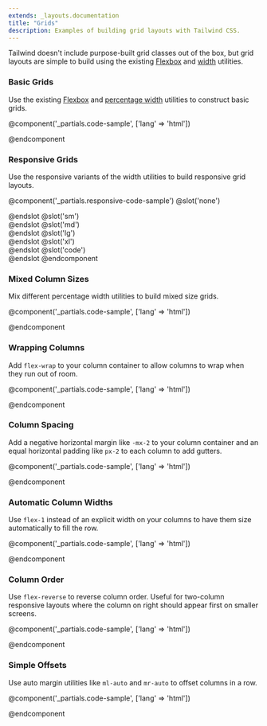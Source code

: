 ```yaml
---
extends: _layouts.documentation
title: "Grids"
description: Examples of building grid layouts with Tailwind CSS.
---
```


Tailwind doesn't include purpose-built grid classes out of the box, but grid layouts are simple to build using the existing [Flexbox](/docs/flexbox-display) and [width](/docs/width) utilities.

### Basic Grids

Use the existing [Flexbox](/docs/flexbox-display) and [percentage width](/docs/width) utilities to construct basic grids.

@component('_partials.code-sample', ['lang' => 'html'])
<!-- Full width column -->
<div class="flex mb-4">
  <div class="w-full bg-grey h-12"></div>
</div>

<!-- Two columns -->
<div class="flex mb-4">
  <div class="w-1/2 bg-grey-light h-12"></div>
  <div class="w-1/2 bg-grey h-12"></div>
</div>

<!-- Three columns -->
<div class="flex mb-4">
  <div class="w-1/3 bg-grey-light h-12"></div>
  <div class="w-1/3 bg-grey h-12"></div>
  <div class="w-1/3 bg-grey-light h-12"></div>
</div>

<!-- Four columns -->
<div class="flex mb-4">
  <div class="w-1/4 bg-grey h-12"></div>
  <div class="w-1/4 bg-grey-light h-12"></div>
  <div class="w-1/4 bg-grey h-12"></div>
  <div class="w-1/4 bg-grey-light h-12"></div>
</div>

<!-- Five columns -->
<div class="flex mb-4">
  <div class="w-1/5 bg-grey h-12"></div>
  <div class="w-1/5 bg-grey-light h-12"></div>
  <div class="w-1/5 bg-grey h-12"></div>
  <div class="w-1/5 bg-grey-light h-12"></div>
  <div class="w-1/5 bg-grey h-12"></div>
</div>

<!-- Six columns -->
<div class="flex">
  <div class="w-1/6 bg-grey-light h-12"></div>
  <div class="w-1/6 bg-grey h-12"></div>
  <div class="w-1/6 bg-grey-light h-12"></div>
  <div class="w-1/6 bg-grey h-12"></div>
  <div class="w-1/6 bg-grey-light h-12"></div>
  <div class="w-1/6 bg-grey h-12"></div>
</div>
@endcomponent

### Responsive Grids

Use the responsive variants of the width utilities to build responsive grid layouts.

@component('_partials.responsive-code-sample')
@slot('none')
<div class="flex flex-wrap">
  <div class="h-12 w-full mb-4 bg-grey"></div>
  <div class="h-12 w-full mb-4 bg-grey-light"></div>
  <div class="h-12 w-full mb-4 bg-grey"></div>
  <div class="h-12 w-full mb-4 bg-grey-light"></div>
  <div class="h-12 w-full mb-4 bg-grey"></div>
  <div class="h-12 w-full mb-4 bg-grey-light"></div>
</div>
@endslot
@slot('sm')
<div class="flex flex-wrap">
  <div class="h-12 w-1/2 mb-4 bg-grey"></div>
  <div class="h-12 w-1/2 mb-4 bg-grey-light"></div>
  <div class="h-12 w-1/2 mb-4 bg-grey"></div>
  <div class="h-12 w-1/2 mb-4 bg-grey-light"></div>
  <div class="h-12 w-1/2 mb-4 bg-grey"></div>
  <div class="h-12 w-1/2 mb-4 bg-grey-light"></div>
</div>
@endslot
@slot('md')
<div class="flex flex-wrap">
  <div class="h-12 w-1/3 mb-4 bg-grey"></div>
  <div class="h-12 w-1/3 mb-4 bg-grey-light"></div>
  <div class="h-12 w-1/3 mb-4 bg-grey"></div>
  <div class="h-12 w-1/3 mb-4 bg-grey-light"></div>
  <div class="h-12 w-1/3 mb-4 bg-grey"></div>
  <div class="h-12 w-1/3 mb-4 bg-grey-light"></div>
</div>
@endslot
@slot('lg')
<div class="flex flex-wrap">
  <div class="h-12 w-1/4 mb-4 bg-grey"></div>
  <div class="h-12 w-1/4 mb-4 bg-grey-light"></div>
  <div class="h-12 w-1/4 mb-4 bg-grey"></div>
  <div class="h-12 w-1/4 mb-4 bg-grey-light"></div>
  <div class="h-12 w-1/2 mb-4 bg-grey"></div>
  <div class="h-12 w-1/2 mb-4 bg-grey-light"></div>
</div>
@endslot
@slot('xl')
<div class="flex flex-wrap">
  <div class="h-12 w-1/6 mb-4 bg-grey"></div>
  <div class="h-12 w-1/6 mb-4 bg-grey-light"></div>
  <div class="h-12 w-1/6 mb-4 bg-grey"></div>
  <div class="h-12 w-1/6 mb-4 bg-grey-light"></div>
  <div class="h-12 w-1/6 mb-4 bg-grey"></div>
  <div class="h-12 w-1/6 mb-4 bg-grey-light"></div>
</div>
@endslot
@slot('code')
<div class="flex flex-wrap">
  <div class="none:w-full sm:w-1/2 md:w-1/3 lg:w-1/4 xl:w-1/6 mb-4 bg-grey"></div>
  <div class="none:w-full sm:w-1/2 md:w-1/3 lg:w-1/4 xl:w-1/6 mb-4 bg-grey-light"></div>
  <div class="none:w-full sm:w-1/2 md:w-1/3 lg:w-1/4 xl:w-1/6 mb-4 bg-grey"></div>
  <div class="none:w-full sm:w-1/2 md:w-1/3 lg:w-1/4 xl:w-1/6 mb-4 bg-grey-light"></div>
  <div class="none:w-full sm:w-1/2 md:w-1/3 lg:w-1/2 xl:w-1/6 mb-4 bg-grey"></div>
  <div class="none:w-full sm:w-1/2 md:w-1/3 lg:w-1/2 xl:w-1/6 mb-4 bg-grey-light"></div>
</div>
@endslot
@endcomponent

### Mixed Column Sizes

Mix different percentage width utilities to build mixed size grids.

@component('_partials.code-sample', ['lang' => 'html'])
<!-- Narrower side column -->
<div class="flex mb-4">
  <div class="w-3/4 bg-grey h-12"></div>
  <div class="w-1/4 bg-grey-light h-12"></div>
</div>

<!-- Wide center column -->
<div class="flex">
  <div class="w-1/5 bg-grey h-12"></div>
  <div class="w-3/5 bg-grey-light h-12"></div>
  <div class="w-1/5 bg-grey h-12"></div>
</div>
@endcomponent

### Wrapping Columns

Add `flex-wrap` to your column container to allow columns to wrap when they run out of room.

@component('_partials.code-sample', ['lang' => 'html'])
<div class="flex flex-wrap -mb-4">
  <div class="w-1/3 mb-4 bg-grey-light h-12"></div>
  <div class="w-1/3 mb-4 bg-grey h-12"></div>
  <div class="w-1/3 mb-4 bg-grey-light h-12"></div>
  <div class="w-1/3 mb-4 bg-grey h-12"></div>
  <div class="w-1/3 mb-4 bg-grey-light h-12"></div>
</div>
@endcomponent

### Column Spacing

Add a negative horizontal margin like `-mx-2` to your column container and an equal horizontal padding like `px-2` to each column to add gutters.

@component('_partials.code-sample', ['lang' => 'html'])
<div class="flex -mx-2">
  <div class="w-1/3 px-2">
    <div class="bg-grey-light h-12"></div>
  </div>
  <div class="w-1/3 px-2">
    <div class="bg-grey h-12"></div>
  </div>
  <div class="w-1/3 px-2">
    <div class="bg-grey-light h-12"></div>
  </div>
</div>
@endcomponent

### Automatic Column Widths

Use `flex-1` instead of an explicit width on your columns to have them size automatically to fill the row.

@component('_partials.code-sample', ['lang' => 'html'])
<!-- Full width column -->
<div class="flex mb-4">
  <div class="flex-1 bg-grey h-12"></div>
</div>

<!-- Five columns -->
<div class="flex mb-4">
  <div class="flex-1 bg-grey-light h-12"></div>
  <div class="flex-1 bg-grey h-12"></div>
  <div class="flex-1 bg-grey-light h-12"></div>
  <div class="flex-1 bg-grey h-12"></div>
  <div class="flex-1 bg-grey-light h-12"></div>
</div>

<!-- Seven columns -->
<div class="flex mb-4">
  <div class="flex-1 bg-grey-light h-12"></div>
  <div class="flex-1 bg-grey h-12"></div>
  <div class="flex-1 bg-grey-light h-12"></div>
  <div class="flex-1 bg-grey h-12"></div>
  <div class="flex-1 bg-grey-light h-12"></div>
  <div class="flex-1 bg-grey h-12"></div>
  <div class="flex-1 bg-grey-light h-12"></div>
</div>

<!-- Eleven columns -->
<div class="flex mb-4">
  <div class="flex-1 bg-grey-light h-12"></div>
  <div class="flex-1 bg-grey h-12"></div>
  <div class="flex-1 bg-grey-light h-12"></div>
  <div class="flex-1 bg-grey h-12"></div>
  <div class="flex-1 bg-grey-light h-12"></div>
  <div class="flex-1 bg-grey h-12"></div>
  <div class="flex-1 bg-grey-light h-12"></div>
  <div class="flex-1 bg-grey h-12"></div>
  <div class="flex-1 bg-grey-light h-12"></div>
  <div class="flex-1 bg-grey h-12"></div>
  <div class="flex-1 bg-grey-light h-12"></div>
</div>
@endcomponent

### Column Order

Use `flex-reverse` to reverse column order. Useful for two-column responsive layouts where the column on right should appear first on smaller screens.

@component('_partials.code-sample', ['lang' => 'html'])
<div class="flex md:flex-reverse flex-wrap">
  <div class="w-full md:w-3/4 bg-grey h-12"></div>
  <div class="w-full md:w-1/4 bg-grey-light h-12"></div>
</div>
@endcomponent

### Simple Offsets

Use auto margin utilities like `ml-auto` and `mr-auto` to offset columns in a row.

@component('_partials.code-sample', ['lang' => 'html'])
<div class="flex flex-wrap">
  <div class="w-1/3 ml-auto bg-grey h-12"></div>
  <div class="w-1/3 mr-auto bg-grey-light h-12"></div>
</div>
@endcomponent
